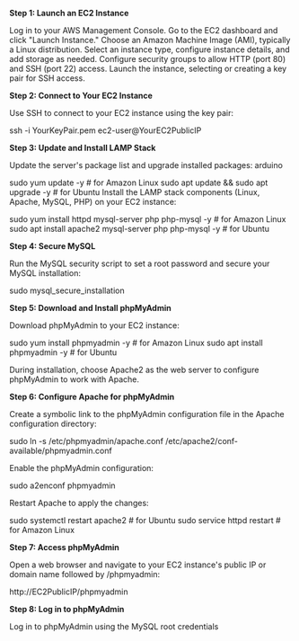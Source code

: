 **Step 1: Launch an EC2 Instance**

Log in to your AWS Management Console.
Go to the EC2 dashboard and click "Launch Instance."
Choose an Amazon Machine Image (AMI), typically a Linux distribution.
Select an instance type, configure instance details, and add storage as needed.
Configure security groups to allow HTTP (port 80) and SSH (port 22) access.
Launch the instance, selecting or creating a key pair for SSH access.

**Step 2: Connect to Your EC2 Instance**

Use SSH to connect to your EC2 instance using the key pair:

ssh -i YourKeyPair.pem ec2-user@YourEC2PublicIP

**Step 3: Update and Install LAMP Stack**

Update the server's package list and upgrade installed packages:
arduino

sudo yum update -y  # for Amazon Linux
sudo apt update && sudo apt upgrade -y  # for Ubuntu
Install the LAMP stack components (Linux, Apache, MySQL, PHP) on your EC2 instance:

sudo yum install httpd mysql-server php php-mysql -y  # for Amazon Linux
sudo apt install apache2 mysql-server php php-mysql -y  # for Ubuntu

**Step 4: Secure MySQL**

Run the MySQL security script to set a root password and secure your MySQL installation:

sudo mysql_secure_installation

**Step 5: Download and Install phpMyAdmin**

Download phpMyAdmin to your EC2 instance:

sudo yum install phpmyadmin -y  # for Amazon Linux
sudo apt install phpmyadmin -y  # for Ubuntu

During installation, choose Apache2 as the web server to configure phpMyAdmin to work with Apache.

**Step 6: Configure Apache for phpMyAdmin**

Create a symbolic link to the phpMyAdmin configuration file in the Apache configuration directory:

sudo ln -s /etc/phpmyadmin/apache.conf /etc/apache2/conf-available/phpmyadmin.conf

Enable the phpMyAdmin configuration:

sudo a2enconf phpmyadmin

Restart Apache to apply the changes:

sudo systemctl restart apache2  # for Ubuntu
sudo service httpd restart  # for Amazon Linux

**Step 7: Access phpMyAdmin**

Open a web browser and navigate to your EC2 instance's public IP or domain name followed by /phpmyadmin:

http://EC2PublicIP/phpmyadmin

**Step 8: Log in to phpMyAdmin**

Log in to phpMyAdmin using the MySQL root credentials
